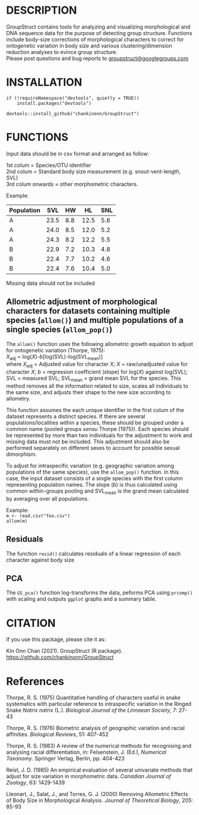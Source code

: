 # DESCRIPTION
GroupStruct contains tools for analyzing and visualizing morphological and DNA sequence data for the purpose of detecting group structure. Functions include body-size corrections of morphological characters to correct for ontogenetic variation in body size and various clustering/dimension reduction analyses to evince group structure.  
Please post questions and bug reports to groupstruct@googlegroups.com

# INSTALLATION
```
if (!requireNamespace("devtools", quietly = TRUE))
    install.packages("devtools")

devtools::install_github("chankinonn/GroupStruct")
```

# FUNCTIONS
Input data should be in csv format and arranged as follow:

1st colum = Species/OTU identifier\
2nd colum = Standard body size measurement (e.g. snout-vent-length, SVL)\
3rd colum onwards = other morphometric characters.

Example:

Population | SVL | HW | HL | SNL 
--- | --- | --- | --- | ---
A | 23.5 | 8.8 | 12.5 | 5.6
A | 24.0 | 8.5 | 12.0 | 5.2
A | 24.3 | 8.2 | 12.2 | 5.5
B | 22.9 | 7.2 | 10.3 | 4.8
B | 22.4 | 7.7 | 10.2 | 4.6
B | 22.4 | 7.6 | 10.4 | 5.0

Missing data should not be included


## Allometric adjustment of morphological characters for datasets containing multiple species (`allom()`) and multiple populations of a single species (`allom_pop()`)
The `allom()` function uses the following allometric growth equation to adjust for ontogenetic variation (Thorpe, 1975):\
*X*<sub>adj</sub> = log(*X*)-*b*[log(SVL)-log(SVL<sub>mean</sub>)]\
where *X*<sub>adj</sub> = Adjusted value for character *X*; *X* = raw/unadjusted value for character *X*; *b* = regression coefficient (slope) for log(*X*) against log(SVL); SVL = measured SVL; SVL<sub>mean</sub> = grand mean SVL for the species. This method removes all the information related to size, scales all individuals to the same size, and adjusts their shape to the new size according to allometry. 

This function assumes the each unique identifier in the first colum of the dataset represents a distinct species. If there are several populations/localities within a species, these should be grouped under a common name (pooled groups *sensu* Thorpe (1975)). Each species should be represented by more than two individuals for the adjustment to work and missing data must not be included. This adjustment should also be performed separately on different sexes to account for possible sexual dimorphism. 

To adjust for intraspecific variation (e.g. geographic variation among populations of the same species), use the `allom_pop()` function. In this case, the input dataset consists of a single species with the first column representing population names. The slope (*b*) is thus calculated using common within-groups pooling and SVL<sub>mean</sub> is the grand mean calculated by averaging over all populations. 

Example:\
`m <- read.csv("foo.csv")`\
`allom(m)`

## Residuals
The function `resid()` calculates residuals of a linear regression of each character against body size

## PCA
The `GS_pca()` function log-transforms the data, peforms PCA using `prcomp()` with scaling and outputs `ggplot` graphs and a summary table. 

# CITATION
If you use this package, please cite it as:

Kin Onn Chan (2021). GroupStruct (R package). https://github.com/chankinonn/GroupStruct

# References
Thorpe, R. S. (1975) Quantitative handling of characters useful in snake systematics with particular reference to intraspecific variation in the Ringed Snake *Natrix natrix* (L.). *Biological Journal of the Linnaean Society*, 7: 27-43

Thorpe, R. S. (1976) Biometric analysis of geographic variation and racial affinities. *Biological Reviews*, 51: 407-452

Thorpe, R. S. (1983) A review of the numerical methods for recognising and analysing racial differentiation, in: Felsenstein, J. (Ed.), *Numerical Taxonomy*. Springer Verlag, Berlin, pp. 404-423

Reist, J. D. (1985) An empirical evaluation of several univariate methods that adjust for size variation in morphometric data. *Canadian Journal of Zoology*, 63: 1429-1439

Lleonart, J., Salat, J., and Torres, G. J. (2000) Removing Allometric Effects of Body Size in Morphological Analysis. *Journal of Theoretical Biology*, 205: 85-93

